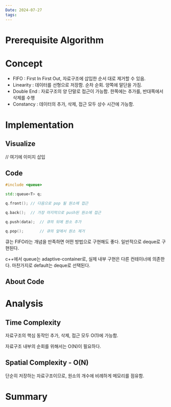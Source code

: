 ```yaml
---
Date: 2024-07-27
tags:
---
```

# Prerequisite Algorithm
# Concept
- FIFO : First In First Out, 자료구조에 삽입한 순서 대로 제거할 수 있음.
- Linearity : 데이터를 선형으로 저장함. 순차 순회. 양쪽에 말단을 가짐.
- Double End : 자료구조의 양 단말로 접근이 가능함. 한쪽에는 추가를, 반대쪽에서 삭제를 수행
- Constancy : 데이터의 추가, 삭제, 접근 모두 상수 시간에 가능함.
# Implementation
## Visualize
// 여기에 이미지 삽입

## Code

``` C++
#include <queue>

std::queue<T> q;

q.front(); // 다음으로 pop 될 원소에 접근

q.back();  // 가장 마지막으로 push된 원소에 접근

q.push(data);  // 큐의 뒤에 원소 추가

q.pop();       // 큐의 앞에서 원소 제거

```
큐는 FIFO라는 개념을 만족하면 어떤 방법으로 구현해도 좋다. 일반적으로 deque로 구현된다.

c++에서 queue는 adaptive-container로, 실제 내부 구현은 다른 컨테이너에 의존한다. 마찬가지로 default는 deque로 선택된다.
## About Code

# Analysis

## Time Complexity

자료구조의 핵심 동작인 추가, 삭제, 접근 모두 O(1)에 가능함.

자료구조 내부의 순회를 위해서는 O(N)이 필요하다.
## Spatial Complexity - O(N)

단순히 저장하는 자료구조이므로, 원소의 개수에 비례하게 메모리를 점유함.
# Summary

